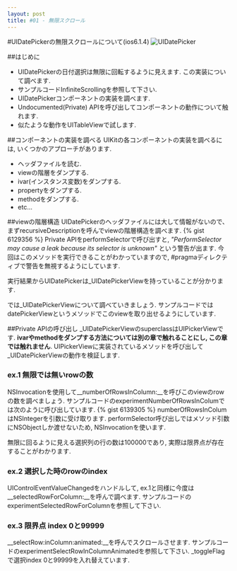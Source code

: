 ```yaml
---
layout: post
title: #01 - 無限スクロール
---
```


#UIDatePickerの無限スクロールについて(ios6.1.4)
![UIDatePicker](http://gifzo.net/RCXrCuuXcD.gif)

##はじめに
 - UIDatePickerの日付選択は無限に回転するように見えます. この実装について調べます.
 - サンプルコードInfiniteScrollingを参照して下さい.
 - UIDatePickerコンポーネントの実装を調べます.
 - Undocumented(Private) APIを呼び出してコンポーネントの動作について触れます.
 - 似たような動作をUITableViewで試します.




##コンポーネントの実装を調べる
UIKitの各コンポーネントの実装を調べるには, いくつかのアプローチがあります.

 - ヘッダファイルを読む.
 - viewの階層をダンプする.
 - ivar(インスタンス変数)をダンプする.
 - propertyをダンプする.
 - methodをダンプする.
 - etc...


##viewの階層構造
UIDatePickerのヘッダファイルには大して情報がないので、まずrecursiveDescriptionを呼んでviewの階層構造を調べます.
{% gist 6129356 %}
Private APIをperformSelectorで呼び出すと, *"PerformSelector may cause a leak because its selector is unknown"* という警告が出ます. 今回はこのメソッドを実行できることがわかっていますので, #pragmaディレクティブで警告を無視するようにしています. 

実行結果からUIDatePickerは_UIDatePickerViewを持っていることが分かります.

では_UIDatePickerViewについて調べていきましょう. サンプルコードではdatePickerViewというメソッドでこのviewを取り出せるようにしています.


##Private APIの呼び出し
_UIDatePickerViewのsuperclassはUIPickerViewです. __ivarやmethodをダンプする方法については別の章で触れることにし, この章では触れません__. UIPickerViewに実装されているメソッドを呼び出して_UIDatePickerViewの動作を検証します.

### ex.1 無限では無いrowの数
 NSInvocationを使用して__numberOfRowsInColumn:__を呼びこのviewのrowの数を調べましょう. サンプルコードのexperimentNumberOfRowsInColumでは次のように呼び出しています. 
{% gist 6139305 %}
numberOfRowsInColumはNSIntegerを引数に受け取ります. performSelector呼び出しではメソッド引数にNSObjectしか渡せないため, NSInvocationを使います.

無限に回るように見える選択列の行の数は100000であり, 実際は限界点が存在することがわかります.

### ex.2 選択した時のrowのindex
UIControlEventValueChangedをハンドルして, ex.1と同様に今度は__selectedRowForColumn:__を呼んで調べます. サンプルコードのexperimentSelectedRowForColumnを参照して下さい.

### ex.3 限界点 index 0と99999
__selectRow:inColumn:animated:__を呼んでスクロールさせます. サンプルコードのexperimentSelectRowInColumnAnimatedを参照して下さい. _toggleFlagで選択index 0と99999を入れ替えています.